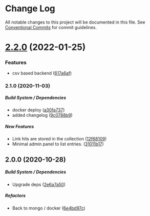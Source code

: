 # Change Log

All notable changes to this project will be documented in this file.
See [Conventional Commits](https://conventionalcommits.org) for commit guidelines.

# [2.2.0](https://github.com/kajyr/inshort/compare/v2.1.0...v2.2.0) (2022-01-25)


### Features

* csv based backend ([617a6af](https://github.com/kajyr/inshort/commit/617a6af41f1922020615678bd590632cfe691c42))





### 2.1.0 (2020-11-03)

##### Build System / Dependencies

*  docker deploy ([a30fa737](https://github.com/kajyr/inshort/commit/a30fa737d4909b940bc1273d3cc58958a0c29eb4))
*  added changelog ([9c0788b9](https://github.com/kajyr/inshort/commit/9c0788b9e943655f290f8420e3fbfe3e28b69bd1))

##### New Features

*  Link hits are stored in the collection ([12f68109](https://github.com/kajyr/inshort/commit/12f6810911001e8bbe21c0cee8c58c64be6bb066))
*  Minimal admin panel to list entries. ([31011b17](https://github.com/kajyr/inshort/commit/31011b1722babe56a4bb0237cd0f9929982a0410))

## 2.0.0 (2020-10-28)

##### Build System / Dependencies

*  Upgrade deps ([2e6a7a50](https://github.com/kajyr/inshort/commit/2e6a7a50a444af019ada4775bf73eefd9c287f16))

##### Refactors

*  Back to mongo / docker ([6e4bd97c](https://github.com/kajyr/inshort/commit/6e4bd97c1eb616da3ac3b0383d029006b2b58f65))
